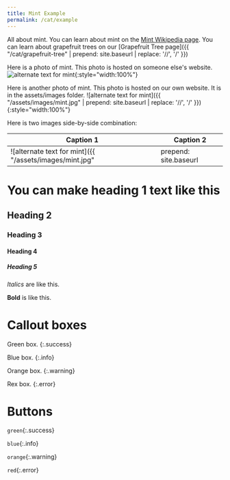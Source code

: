 ```yaml
---
title: Mint Example
permalink: /cat/example
---
```


All about mint. You can learn about mint on the [Mint Wikipedia page](https://en.wikipedia.org/wiki/Mint). You can learn about grapefruit trees on our [Grapefruit Tree page]({{ "/cat/grapefruit-tree" | prepend: site.baseurl | replace: '//', '/' }})

Here is a photo of mint. This photo is hosted on someone else's website.
![alternate text for mint](https://www.gardeningknowhow.com/wp-content/uploads/2012/04/peppermint-1-400x300.jpg){:style="width:100%"}

Here is another photo of mint. This photo is hosted on our own website. It is in the assets/images folder.
![alternate text for mint]({{ "/assets/images/mint.jpg" | prepend: site.baseurl | replace: '//', '/' }}){:style="width:100%"}

Here is two images side-by-side combination:

| Caption 1 | Caption 2 |
| ---       | ---       |
| ![alternate text for mint]({{ "/assets/images/mint.jpg" | prepend: site.baseurl | replace: '//', '/' }}) | ![alternate text for mint]({{ "/assets/images/mint.jpg" | prepend: site.baseurl | replace: '//', '/' }}) |

# You can make heading 1 text like this
## Heading 2
### Heading 3
#### Heading 4
##### Heading 5

*Italics* are like this. 

**Bold** is like this.

# Callout boxes

Green box.
{:.success}

Blue box.
{:.info}

Orange box.
{:.warning}

Rex box.
{:.error}

# Buttons

`green`{:.success}

`blue`{:.info}

`orange`{:.warning}

`red`{:.error}
